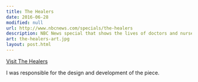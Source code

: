 ```yaml
---
title: The Healers
date: 2016-06-28
modified: null
url: http://www.nbcnews.com/specials/the-healers
description: NBC News special that shows the lives of doctors and nurses in a small hospital in Kabul.
art: the-healers-art.jpg
layout: post.html
---
```


[Visit The Healers]({{url}})

I was responsible for the design and development of the piece.
